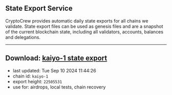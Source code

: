 ## State Export Service
CryptoCrew provides automatic daily state exports for all chains we validate. State export files can be used as genesis files and are a snapshot of the current blockchain state, including all validators, accounts, balances and delegations.

---
**Download: [kaiyo-1 state export](https://dl-eu2.ccvalidators.com/SERVICE/kujira/kaiyo-1_export_22505531.json)**
---

- last updated: Tue Sep 10 2024 11:44:26
- chain id: `kaiyo-1`
- export height: `22505531`
- use for: airdrops, local tests, chain recovery
